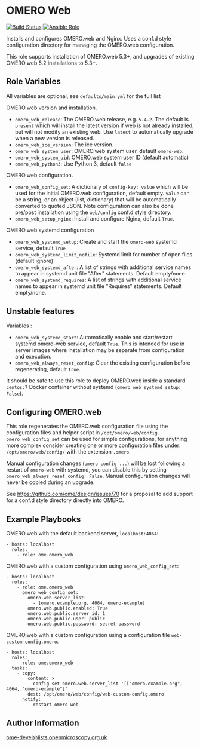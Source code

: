 OMERO Web
=========

[![Build Status](https://travis-ci.org/ome/ansible-role-omero-web.svg)](https://travis-ci.org/ome/ansible-role-omero-web)
[![Ansible Role](https://img.shields.io/ansible/role/41131.svg)](https://galaxy.ansible.com/ome/omero_web/)

Installs and configures OMERO.web and Nginx.
Uses a conf.d style configuration directory for managing the OMERO.web configuration.

This role supports installation of OMERO.web 5.3+, and upgrades of existing OMERO.web 5.2 installations to 5.3+.


Role Variables
--------------

All variables are optional, see `defaults/main.yml` for the full list

OMERO.web version and installation.
- `omero_web_release`: The OMERO.web release, e.g. `5.4.2`.
  The default is `present` which will install the latest version if web is not already installed, but will not modify an existing web.
  Use `latest` to automatically upgrade when a new version is released.
- `omero_web_ice_version`: The ice version.
- `omero_web_system_user`: OMERO.web system user, default `omero-web`.
- `omero_web_system_uid`: OMERO.web system user ID (default automatic)
- `omero_web_python3`: Use Python 3, default `false`


OMERO.web configuration.
- `omero_web_config_set`: A dictionary of `config-key: value` which will be used for the initial OMERO.web configuration, default empty.
  `value` can be a string, or an object (list, dictionary) that will be automatically converted to quoted JSON.
  Note configuration can also be done pre/post installation using the `web/config` conf.d style directory.
- `omero_web_setup_nginx`: Install and configure Nginx, default `True`.

OMERO.web systemd configuration
- `omero_web_systemd_setup`: Create and start the `omero-web` systemd service, default `True`
- `omero_web_systemd_limit_nofile`: Systemd limit for number of open files (default ignore)
- `omero_web_systemd_after`: A list of strings with additional service names to appear in systemd unit file "After" statements. Default empty/none.
- `omero_web_systemd_requires`: A list of strings with additional service names to appear in systemd unit file "Requires" statements. Default empty/none.

Unstable features
-----------------

Variables :
- `omero_web_systemd_start`: Automatically enable and start/restart systemd omero-web service, default `True`.
  This is intended for use in server images where installation may be separate from configuration and execution.
- `omero_web_always_reset_config`: Clear the existing configuration before regenerating, default `True`.

It should be safe to use this role to deploy OMERO.web inside a standard `centos:7` Docker container without systemd (`omero_web_systemd_setup: False`).



Configuring OMERO.web
---------------------

This role regenerates the OMERO.web configuration file using the configuration files and helper script in `/opt/omero/web/config`.
`omero_web_config_set` can be used for simple configurations, for anything more complex consider creating one or more configuration files under: `/opt/omero/web/config/` with the extension `.omero`.

Manual configuration changes (`omero config ...`) will be lost following a restart of `omero-web` with systemd, you can disable this by setting `omero_web_always_reset_config: False`.
Manual configuration changes will never be copied during an upgrade.

See https://github.com/ome/design/issues/70 for a proposal to add support for a conf.d style directory directly into OMERO.


Example Playbooks
-----------------

OMERO.web with the default backend server, `localhost:4064`:

    - hosts: localhost
      roles:
        - role: ome.omero_web

OMERO.web with a custom configuration using `omero_web_config_set`:

    - hosts: localhost
      roles:
        - role: ome.omero_web
          omero_web_config_set:
            omero.web.server_list:
              - [omero.example.org, 4064, omero-example]
            omero.web.public.enabled: True
            omero.web.public.server_id: 1
            omero.web.public.user: public
            omero.web.public.password: secret-password

OMERO.web with a custom configuration using a configuration file `web-custom-config.omero`:

    - hosts: localhost
      roles:
        - role: ome.omero_web
      tasks:
        - copy:
            content: >
              config set omero.web.server_list '[["omero.example.org", 4064, "omero-example"]'
            dest: /opt/omero/web/config/web-custom-config.omero
          notify:
            - restart omero-web


Author Information
------------------

ome-devel@lists.openmicroscopy.org.uk
